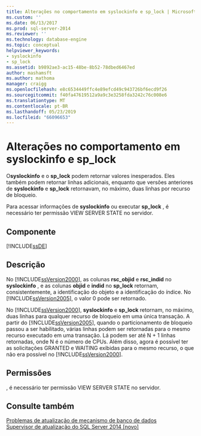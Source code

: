 ```yaml
---
title: Alterações no comportamento em syslockinfo e sp_lock | Microsoft Docs
ms.custom: ''
ms.date: 06/13/2017
ms.prod: sql-server-2014
ms.reviewer: ''
ms.technology: database-engine
ms.topic: conceptual
helpviewer_keywords:
- syslockinfo
- sp_lock
ms.assetid: b9892ae3-ac15-48be-8b52-78dbed6467ed
author: mashamsft
ms.author: mathoma
manager: craigg
ms.openlocfilehash: e8c6534449ffc4e89efcd49c943726bf6ecd9f26
ms.sourcegitcommit: f40fa47619512a9a9c3e3258fda3242c76c008e6
ms.translationtype: MT
ms.contentlocale: pt-BR
ms.lasthandoff: 05/23/2019
ms.locfileid: "66096653"
---
```

# <a name="changes-to-behavior-in-syslockinfo-and-splock"></a>Alterações no comportamento em syslockinfo e sp_lock
  O**syslockinfo** e o **sp_lock** podem retornar valores inesperados. Eles também podem retornar linhas adicionais, enquanto que versões anteriores de **syslockinfo** e **sp_lock** retornavam, no máximo, duas linhas por recurso de bloqueio.  
  
 Para acessar informações de **syslockinfo** ou executar **sp_lock** , é necessário ter permissão VIEW SERVER STATE no servidor.  
  
## <a name="component"></a>Componente  
 [!INCLUDE[ssDE](../../includes/ssde-md.md)]  
  
## <a name="description"></a>Descrição  
 No [!INCLUDE[ssVersion2000](../../includes/ssversion2000-md.md)], as colunas **rsc_objid** e **rsc_indid** no **syslockinfo** , e as colunas **objid** e **indid** no **sp_lock** retornam, consistentemente, a identificação do objeto e a identificação do índice. No [!INCLUDE[ssVersion2005](../../includes/ssversion2005-md.md)], o valor 0 pode ser retornado.  
  
 No [!INCLUDE[ssVersion2000](../../includes/ssversion2000-md.md)], **syslockinfo** e **sp_lock** retornam, no máximo, duas linhas para qualquer recurso de bloqueio em uma única transação. A partir do [!INCLUDE[ssVersion2005](../../includes/ssversion2005-md.md)], quando o particionamento de bloqueio passou a ser habilitado, várias linhas podem ser retornadas para o mesmo recurso executado em uma transação. Lá podem ser até N + 1 linhas retornadas, onde N é o número de CPUs. Além disso, agora é possível ter as solicitações GRANTED e WAITING exibidas para o mesmo recurso, o que não era possível no [!INCLUDE[ssVersion2000](../../includes/ssversion2000-md.md)].  
  
## <a name="permissions"></a>Permissões  
 , é necessário ter permissão VIEW SERVER STATE no servidor.  
  
## <a name="see-also"></a>Consulte também  
 [Problemas de atualização de mecanismo de banco de dados](../../../2014/sql-server/install/database-engine-upgrade-issues.md)   
 [Supervisor de atualização do SQL Server 2014 &#91;novo&#93;](sql-server-2014-upgrade-advisor.md)  
  
  
